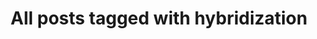 ---
layout: tag
title: "All posts tagged with hybridization"
permalink: /weblog/tags/hybridization/
taxonomy: hybridization
---